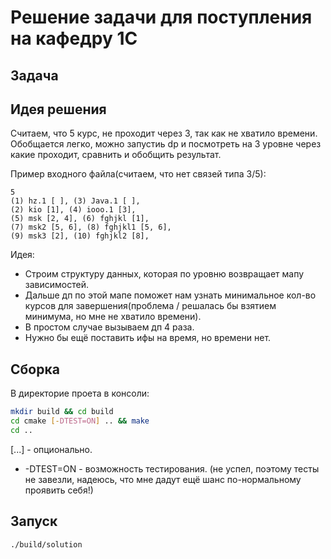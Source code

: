 # Решение задачи для поступления на кафедру 1С

## Задача

## Идея решения

Считаем, что 5 курс, не проходит через 3, так как не хватило времени. Обобщается легко, можно запустиь dp и посмотреть на 3 уровне через какие проходит, сравнить и обобщить результат.

Пример входного файла(считаем, что нет связей типа 3/5):
```
5
(1) hz.1 [ ], (3) Java.1 [ ],
(2) kio [1], (4) iooo.1 [3],
(5) msk [2, 4], (6) fghjkl [1],
(7) msk2 [5, 6], (8) fghjkl1 [5, 6],
(9) msk3 [2], (10) fghjkl2 [8],
```

Идея:
* Строим структуру данных, которая по уровню возвращает мапу зависимостей.
* Дальше дп по этой мапе поможет нам узнать минимальное кол-во курсов для завершения(проблема / решалась бы взятием минимума, но мне не хватило времени).
* В простом случае вызываем дп 4 раза.
* Нужно бы ещё поставить ифы на время, но времени нет.



## Сборка
В директорие проета в консоли:
```bash
mkdir build && cd build
cd cmake [-DTEST=ON] .. && make
cd ..
```
[...] - опционально.
* -DTEST=ON - возможность тестирования. (не успел, поэтому тесты не завезли, надеюсь, что мне дадут ещё шанс по-нормальному проявить себя!)
## Запуск
```bash
./build/solution
```
